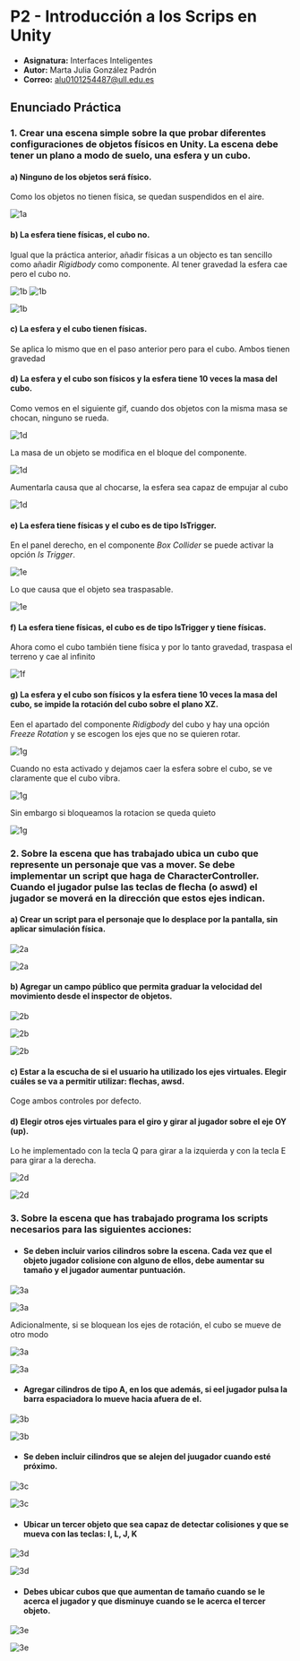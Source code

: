 # P2 - Introducción a los Scrips en Unity
* **Asignatura:** Interfaces Inteligentes
* **Autor:** Marta Julia González Padrón
* **Correo:** alu0101254487@ull.edu.es

## Enunciado Práctica

### 1. Crear una escena simple sobre la que probar diferentes configuraciones de objetos físicos en Unity. La escena debe tener un plano a modo de suelo, una esfera y un cubo.

#### a) Ninguno de los objetos será físico.
Como los objetos no tienen física, se quedan suspendidos en el aire.

![1a](./gif/1/1a.gif)


#### b) La esfera tiene físicas, el cubo no.
Igual que la práctica anterior, añadir físicas a un objecto es tan sencillo como añadir *Rigidbody* como componente. Al tener gravedad la esfera cae pero el cubo no.

![1b](./img/1/2.png)
![1b](./img/1/1.png)

![1b](./gif/1/1b.gif)


#### c) La esfera y el cubo tienen físicas.
Se aplica lo mismo que en el paso anterior pero para el cubo. Ambos tienen gravedad


#### d) La esfera y el cubo son físicos y la esfera tiene 10 veces la masa del cubo.
Como vemos en el siguiente gif, cuando dos objetos con la misma masa se chocan, ninguno se rueda.

![1d](./gif/1/1c.gif)

La masa de un objeto se modifica en el bloque del componente. 

![1d](./img/1/3.png)

Aumentarla causa que al chocarse, la esfera sea capaz de empujar al cubo

![1d](./gif/1/1d.gif)


#### e) La esfera tiene físicas y el cubo es de tipo IsTrigger.

En el panel derecho, en el componente *Box Collider* se puede activar la opción *Is Trigger*.

![1e](./img/1/4.png)

Lo que causa que el objeto sea traspasable.

![1e](./gif/1/1e.gif)


#### f) La esfera tiene físicas, el cubo es de tipo IsTrigger y tiene físicas.

Ahora como el cubo también tiene física y por lo tanto gravedad, traspasa el terreno y cae al infinito

![1f](./gif/1/1f.gif)


#### g) La esfera y el cubo son físicos y la esfera tiene 10 veces la masa del cubo, se impide la rotación del cubo sobre el plano XZ.

Een el apartado del componente *Ridigbody* del cubo y hay una opción *Freeze Rotation* y se escogen los ejes que no se quieren rotar.

![1g](./img/1/5.png)

Cuando no esta activado y dejamos caer la esfera sobre el cubo, se ve claramente que el cubo vibra.

![1g](./gif/1/1g1.gif)

Sin embargo si bloqueamos la rotacion se queda quieto

![1g](./gif/1/1g2.gif)


### 2. Sobre la escena que has trabajado ubica un cubo que represente un personaje que vas a mover. Se debe implementar un script que haga de CharacterController. Cuando el jugador pulse las teclas de flecha (o aswd) el jugador se moverá en la dirección que estos ejes indican.

#### a) Crear un script para el personaje que lo desplace por la pantalla, sin aplicar simulación física.

![2a](./img/2/2.png)

![2a](./gif/2/2a.gif)


#### b) Agregar un campo público que permita graduar la velocidad del movimiento desde el inspector de objetos.

![2b](./img/2/3.png)

![2b](./img/2/4.png)

![2b](./gif/2/2b.gif)


#### c) Estar a la escucha de si el usuario ha utilizado los ejes virtuales. Elegir cuáles se va a permitir utilizar: flechas, awsd.
Coge ambos controles por defecto.


#### d) Elegir otros ejes virtuales para el giro y girar al jugador sobre el eje OY (up).
Lo he implementado con la tecla Q para girar a la izquierda y con la tecla E para girar a la derecha.

![2d](./img/2/5.png)

![2d](./gif/2/2d.gif)


### 3. Sobre la escena que has trabajado programa los scripts necesarios para las siguientes acciones:

* #### Se deben incluir varios cilindros sobre la escena. Cada vez que el objeto jugador colisione con alguno de ellos, debe aumentar su tamaño y el jugador aumentar puntuación.

![3a](./img/3/1.png)

![3a](./gif/3/1.gif)

Adicionalmente, si se bloquean los ejes de rotación, el cubo se mueve de otro modo

![3a](./img/3/1b.png)

![3a](./gif/3/2.gif)


* #### Agregar cilindros de tipo A, en los que además, si eel jugador pulsa la barra espaciadora lo mueve hacia afuera de el.

![3b](./img/3/2.png)

![3b](./gif/3/3.gif)


* #### Se deben incluir cilindros que se alejen del juugador cuando esté próximo.

![3c](./img/3/3.png)

![3c](./gif/3/4.gif)


* #### Ubicar un tercer objeto que sea capaz de detectar colisiones y que se mueva con las teclas: I, L, J, K

![3d](./img/3/4.png)

![3d](./gif/3/5.gif)


- #### Debes ubicar cubos que que aumentan de tamaño cuando se le acerca el jugador y que disminuye cuando se le acerca el tercer objeto.

![3e](./img/3/5.png)

![3e](./gif/3/6.gif)
